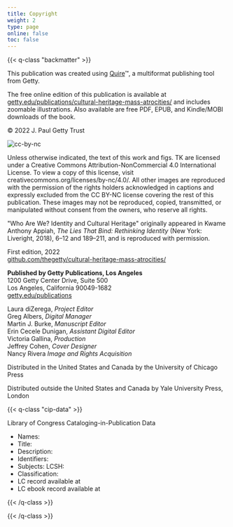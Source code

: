 ```yaml
---
title: Copyright
weight: 2
type: page
online: false
toc: false
---
```


{{< q-class "backmatter" >}}

This publication was created using [Quire](https://quire.getty.edu/)™, a multiformat publishing tool from Getty.

The free online edition of this publication is available at [getty.edu/publications/cultural-heritage-mass-atrocities/](https://getty.edu/publications/cultural-heritage-mass-atrocities/) and includes zoomable illustrations. Also available are free PDF, EPUB, and Kindle/MOBI downloads of the book.

© 2022 J. Paul Getty Trust

![cc-by-nc](/img/cc-by-nc--black.png)

Unless otherwise indicated, the text of this work and figs. TK are licensed under a Creative Commons Attribution-NonCommercial 4.0 International License. To view a copy of this license, visit creativecommons.org/licenses/by-nc/4.0/. All other images are reproduced with the permission of the rights holders acknowledged in captions and expressly excluded from the CC BY-NC license covering the rest of this publication. These images may not be reproduced, copied, transmitted, or manipulated without consent from the owners, who reserve all rights.

"Who Are We? Identity and Cultural Heritage" originally appeared in Kwame Anthony Appiah, *The Lies That Bind: Rethinking Identity* (New York: Liveright, 2018), 6–12 and 189–211, and is reproduced with permission.

First edition, 2022<br />
[github.com/thegetty/cultural-heritage-mass-atrocities/](https://ggithub.com/thegetty/cultural-heritage-mass-atrocities/)

**Published by Getty Publications, Los Angeles**<br />
1200 Getty Center Drive, Suite 500<br />
Los Angeles, California 90049-1682<br />
[getty.edu/publications](http://www.getty.edu/publications/)<br />

Laura diZerega, *Project Editor*<br />
Greg Albers, *Digital Manager*<br />
Martin J. Burke, *Manuscript Editor*<br />
Erin Cecele Dunigan, *Assistant Digital Editor*<br />
Victoria Gallina, *Production*<br />
Jeffrey Cohen, *Cover Designer*<br />
Nancy Rivera *Image and Rights Acquisition*<br />

Distributed in the United States and Canada by the University of Chicago Press

Distributed outside the United States and Canada by Yale University Press, London

{{< q-class "cip-data" >}}

Library of Congress Cataloging-in-Publication Data

- Names:
- Title:
- Description:
- Identifiers:
- Subjects: LCSH:
- Classification:
- LC record available at
- LC ebook record available at

{{< /q-class >}}


{{< /q-class >}}
